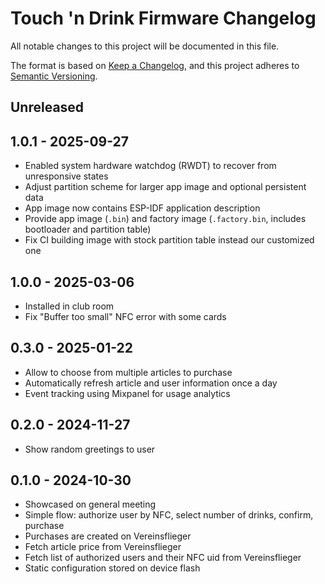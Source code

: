 # Touch 'n Drink Firmware Changelog

All notable changes to this project will be documented in this file.

The format is based on [Keep a Changelog](https://keepachangelog.com/en/1.1.0/),
and this project adheres to [Semantic Versioning](https://semver.org/spec/v2.0.0.html).

## Unreleased

## 1.0.1 - 2025-09-27

- Enabled system hardware watchdog (RWDT) to recover from unresponsive states
- Adjust partition scheme for larger app image and optional persistent data
- App image now contains ESP-IDF application description
- Provide app image (`.bin`) and factory image (`.factory.bin`, includes bootloader and partition table)
- Fix CI building image with stock partition table instead our customized one

## 1.0.0 - 2025-03-06

- Installed in club room
- Fix "Buffer too small" NFC error with some cards

## 0.3.0 - 2025-01-22

- Allow to choose from multiple articles to purchase
- Automatically refresh article and user information once a day
- Event tracking using Mixpanel for usage analytics

## 0.2.0 - 2024-11-27

- Show random greetings to user

## 0.1.0 - 2024-10-30

- Showcased on general meeting
- Simple flow: authorize user by NFC, select number of drinks, confirm, purchase
- Purchases are created on Vereinsflieger
- Fetch article price from Vereinsflieger
- Fetch list of authorized users and their NFC uid from Vereinsflieger
- Static configuration stored on device flash
